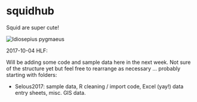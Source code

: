 # squidhub

Squid are super cute!

![Idiosepius pygmaeus](http://www.seaphotos.com/images/pygmy_squid.jpg "Idiosepius pygmaeus, pygmy squid.")

2017-10-04 HLF:

Will be adding some code and sample data here in the next week. Not sure of the structure yet but feel free to rearrange as necessary ... probably starting with folders:

- Selous2017: sample data, R cleaning / import code, Excel (yay!) data entry sheets, misc. GIS data.
